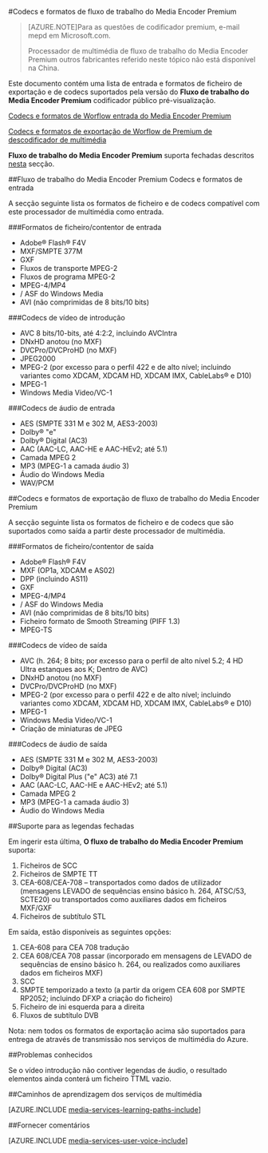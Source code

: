 <properties 
    pageTitle="Codecs e formatos de fluxo de trabalho do Media Encoder Premium | Microsoft Azure" 
    description="Este tópico fornece uma descrição geral de codecs e formatos de formatos de fluxo de trabalho do Media Encoder Premium" 
    services="media-services" 
    documentationCenter="" 
    authors="juliako" 
    manager="erik43" 
    editor=""/>

<tags 
    ms.service="media-services" 
    ms.workload="media" 
    ms.tgt_pltfrm="na" 
    ms.devlang="na" 
    ms.topic="article" 
    ms.date="09/26/2016"    
    ms.author="juliako;anilmur"/>

#<a name="media-encoder-premium-workflow-formats-and-codecs"></a>Codecs e formatos de fluxo de trabalho do Media Encoder Premium


>[AZURE.NOTE]Para as questões de codificador premium, e-mail mepd em Microsoft.com.
>
>Processador de multimédia de fluxo de trabalho do Media Encoder Premium outros fabricantes referido neste tópico não está disponível na China. 

Este documento contém uma lista de entrada e formatos de ficheiro de exportação e de codecs suportados pela versão do **Fluxo de trabalho do Media Encoder Premium** codificador público pré-visualização.

[Codecs e formatos de Worflow entrada do Media Encoder Premium](#input_formats)

[Codecs e formatos de exportação de Worflow de Premium de descodificador de multimédia](#output_formats)

**Fluxo de trabalho do Media Encoder Premium** suporta fechadas descritos [nesta](#closed_captioning) secção. 


##<a id="input_formats"></a>Fluxo de trabalho do Media Encoder Premium Codecs e formatos de entrada

A secção seguinte lista os formatos de ficheiro e de codecs compatível com este processador de multimédia como entrada.

###<a name="input-containerfile-formats"></a>Formatos de ficheiro/contentor de entrada

- Adobe® Flash® F4V
- MXF/SMPTE 377M
- GXF
- Fluxos de transporte MPEG-2
- Fluxos de programa MPEG-2
- MPEG-4/MP4
- / ASF do Windows Media
- AVI (não comprimidas de 8 bits/10 bits)

###<a name="input-video-codecs"></a>Codecs de vídeo de introdução

- AVC 8 bits/10-bits, até 4:2:2, incluindo AVCIntra
- DNxHD anotou (no MXF)
- DVCPro/DVCProHD (no MXF)
- JPEG2000
- MPEG-2 (por excesso para o perfil 422 e de alto nível; incluindo variantes como XDCAM, XDCAM HD, XDCAM IMX, CableLabs® e D10)
- MPEG-1
- Windows Media Video/VC-1

###<a name="input-audio-codecs"></a>Codecs de áudio de entrada

- AES (SMPTE 331 M e 302 M, AES3-2003)
- Dolby® "e"
- Dolby® Digital (AC3)
- AAC (AAC-LC, AAC-HE e AAC-HEv2; até 5.1)
- Camada MPEG 2
- MP3 (MPEG-1 a camada áudio 3)
- Áudio do Windows Media
- WAV/PCM
 
##<a id="output_format"></a>Codecs e formatos de exportação de fluxo de trabalho do Media Encoder Premium

A secção seguinte lista os formatos de ficheiro e de codecs que são suportados como saída a partir deste processador de multimédia.

###<a name="output-containerfile-formats"></a>Formatos de ficheiro/contentor de saída

- Adobe® Flash® F4V
- MXF (OP1a, XDCAM e AS02)
- DPP (incluindo AS11)
- GXF
- MPEG-4/MP4
- / ASF do Windows Media
- AVI (não comprimidas de 8 bits/10 bits)
- Ficheiro formato de Smooth Streaming (PIFF 1.3)
- MPEG-TS 


###<a name="output-video-codecs"></a>Codecs de vídeo de saída

- AVC (h. 264; 8 bits; por excesso para o perfil de alto nível 5.2; 4 HD Ultra estanques aos K; Dentro de AVC)
- DNxHD anotou (no MXF)
- DVCPro/DVCProHD (no MXF)
- MPEG-2 (por excesso para o perfil 422 e de alto nível; incluindo variantes como XDCAM, XDCAM HD, XDCAM IMX, CableLabs® e D10)
- MPEG-1
- Windows Media Video/VC-1
- Criação de miniaturas de JPEG

###<a name="output-audio-codecs"></a>Codecs de áudio de saída

- AES (SMPTE 331 M e 302 M, AES3-2003)
- Dolby® Digital (AC3)
- Dolby® Digital Plus ("e" AC3) até 7.1
- AAC (AAC-LC, AAC-HE e AAC-HEv2; até 5.1)
- Camada MPEG 2
- MP3 (MPEG-1 a camada áudio 3)
- Áudio do Windows Media

##<a id="closed_captioning"></a>Suporte para as legendas fechadas

Em ingerir esta última, **O fluxo de trabalho do Media Encoder Premium** suporta:

1. Ficheiros de SCC
1. Ficheiros de SMPTE TT
1. CEA-608/CEA-708 – transportados como dados de utilizador (mensagens LEVADO de sequências ensino básico h. 264, ATSC/53, SCTE20) ou transportados como auxiliares dados em ficheiros MXF/GXF
1. Ficheiros de subtítulo STL

Em saída, estão disponíveis as seguintes opções:

1. CEA-608 para CEA 708 tradução
1. CEA 608/CEA 708 passar (incorporado em mensagens de LEVADO de sequências de ensino básico h. 264, ou realizados como auxiliares dados em ficheiros MXF)
1. SCC
1. SMPTE temporizado a texto (a partir da origem CEA 608 por SMPTE RP2052; incluindo DFXP a criação do ficheiro)
1. Ficheiro de ini esquerda para a direita
1. Fluxos de subtítulo DVB

Nota: nem todos os formatos de exportação acima são suportados para entrega de através de transmissão nos serviços de multimédia do Azure.

##<a name="known-issues"></a>Problemas conhecidos

Se o vídeo introdução não contiver legendas de áudio, o resultado elementos ainda conterá um ficheiro TTML vazio. 


##<a name="media-services-learning-paths"></a>Caminhos de aprendizagem dos serviços de multimédia

[AZURE.INCLUDE [media-services-learning-paths-include](../../includes/media-services-learning-paths-include.md)]

##<a name="provide-feedback"></a>Fornecer comentários

[AZURE.INCLUDE [media-services-user-voice-include](../../includes/media-services-user-voice-include.md)]
